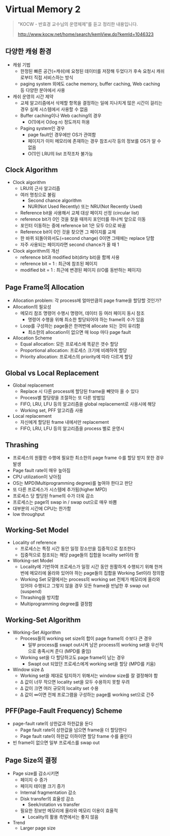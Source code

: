 # Virtual Memory 2

> "KOCW - 반효경 교수님의 운영체제"를 듣고 정리한 내용입니다.
>
> http://www.kocw.net/home/search/kemView.do?kemId=1046323

## 다양한 캐슁 환경
- 캐슁 기법
    - 한정된 빠른 공간(=캐쉬)에 요청된 데이터를 저장해 두었다가 후속 요청시 캐쉬로부터 직접 서비스하는 방식
    - paging system 외에도 cache memory, buffer caching, Web caching 등 다양한 분야에서 사용
- 캐쉬 운영의 시간 제약
    - 교체 알고리즘에서 삭제할 항목을 결정하는 일에 지나치게 많은 시간이 걸리는 경우 실제 시스템에서 사용할 수 없음
    - Buffer caching이나 Web caching의 경우
        - O(1)에서 O(log n) 정도까지 허용
    - Paging system인 경우
        - page fault인 경우에만 OS가 관여함
        - 페이지가 이미 메모리에 존재하는 경우 참조시각 등의 정보를 OS가 알 수 없음
        - O(1)인 LRU의 list 조작조차 불가능

## Clock Algorithm
- Clock algorithm
    - LRU의 근사 알고리즘
    - 여러 명칭으로 불림
        - Second chance algorithm
        - NUR(Not Used Recently) 또는 NRU(Not Recently Used)
    - Reference bit을 사용해서 교체 대상 페이지 선정 (circular list)
    - reference bit가 0인 것을 찾을 때까지 포인터를 하나씩 앞으로 이동
    - 포인터 이동하는 중에 reference bit 1은 모두 0으로 바꿈
    - Reference bit이 0인 것을 찾으면 그 페이지를 교체
    - 한 바퀴 되돌아와서도(=second change) 0이면 그때에는 replace 당함
    - 자주 사용되는 페이지라면 second chance가 올 때 1
- Clock algorithm의 개선
    - reference bit과 modified bit(dirty bit)을 함께 사용
    - reference bit = 1 : 최근에 참조된 페이지
    - modified bit = 1 : 최근에 변경된 페이지 (I/O를 동반하는 페이지)

## Page Frame의 Allocation
- Allocation problem: 각 process에 얼마만큼의 page frame을 할당할 것인가?
- Allocation의 필요성
    - 메모리 참조 명령어 수행시 명령어, 데이터 등 여러 페이지 동시 참조
        - 명령어 수행을 위해 최소한 할당되어야 하는 frame의 수가 있음
    - Loop를 구성하는 page들은 한꺼번에 allocate 되는 것이 유리함
        - 최소한의 allocation이 없으면 매 loop 마다 page fault
- Allocation Scheme
    - Equal allocation: 모든 프로세스에 똑같은 갯수 할당
    - Proportional allocation: 프로세스 크기에 비례하여 할당
    - Priority allocation: 프로세스의 priority에 따라 다르게 할당

## Global vs Local Replacement
- Global replacement
    - Replace 시 다른 process에 할당된 frame을 빼앗아 올 수 있다
    - Process별 할당량을 조절하는 또 다른 방법임
    - FIFO, LRU, LFU 등의 알고리즘을 global replacement로 사용시에 해당
    - Working set, PFF 알고리즘 사용
- Local replacement
    - 자신에게 할당된 frame 내에서만 replacement
    - FIFO, LRU, LFU 등의 알고리즘을 process 별로 운영시

## Thrashing
- 프로세스의 원활한 수행에 필요한 최소한의 page frame 수를 할당 받지 못한 경우 발생
- Page fault rate이 매우 높아짐
- CPU utilization이 낮아짐
- OS는 MPD(Multiprogramming degree)를 높여야 한다고 판단
- 또 다른 프로세스가 시스템에 추가됨(higher MPD)
- 프로세스 당 할당된 frame의 수가 더욱 감소
- 프로세스는 page의 swap in / swap out으로 매우 바쁨
- 대부분의 시간에 CPU는 한가함
- low throughput

## Working-Set Model
- Locality of reference
    - 프로세스는 특정 시간 동안 일정 장소만을 집중적으로 참조한다
    - 집중적으로 참조되는 해당 page들의 집합을 locality set이라 함
- Working-set Model
    - Locality에 기반하여 프로세스가 일정 시간 동안 원활하게 수행되기 위해 한꺼번에 메모리에 올라와 있어야 하는 page들의 집합을 Working Set이라 정의함
    - Working Set 모델에서는 process의 working set 전체가 메모리에 올라와 있어야 수행되고 그렇지 않을 경우 모든 frame을 반납한 후 swap out (suspend)
    - Thrashing을 방지함
    - Multiprogramming degree를 결정함

## Working-Set Algorithm
- Working-Set Algorithm
    - Process들의 working set size의 합이 page frame의 수보다 큰 경우
        - 일부 process를 swapt out시켜 남은 process의 working set을 우선적으로 충족시켜 준다 (MPD를 줄임)
    - Working set을 다 할당하고도 page frame이 남는 경우
        - Swapt out 되었던 프로세스에게 working set을 할당 (MPD를 키움)
- Window size Δ
    - Working set을 제대로 탐지하기 위해서는 window size를 잘 결정해야 함
    - Δ 값이 너무 작으면 locality set을 모두 수용하지 못할 우려
    - Δ 값이 크면 여러 규모의 locality set 수용
    - Δ 값이 ∞이면 전체 프로그램을 구성하는 page를 working set으로 간주

## PFF(Page-Fault Frequency) Scheme
- page-fault rate의 상한값과 하한값을 둔다
    - Page fault rate이 상한값을 넘으면 frame을 더 할당한다
    - Page fault rate이 하한값 이하이면 할당 frame 수를 줄인다
- 빈 frame이 없으면 일부 프로세스를 swap out

## Page Size의 결정
- Page size를 감소시키면
    - 페이지 수 증가
    - 페이지 테이블 크기 증가
    - Internal fragmentation 감소
    - Disk transfer의 효율성 감소
        - Seek/rotation vs transfer
    - 필요한 정보만 메모리에 올라와 메모리 이용이 효율적
        - Locality의 활용 측면에서는 좋지 않음
- Trend
    - Larger page size